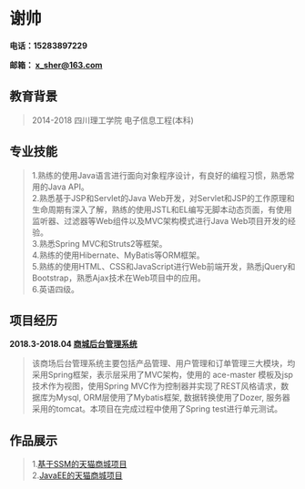 
# 谢帅
**电话：15283897229**

**邮箱： x_sher@163.com**

## 教育背景
> 2014-2018 四川理工学院 电子信息工程(本科)

## 专业技能
> 1.熟练的使用Java语言进行面向对象程序设计，有良好的编程习惯，熟悉常用的Java API。  
>2.熟悉基于JSP和Servlet的Java Web开发，对Servlet和JSP的工作原理和生命周期有深入了解，熟练的使用JSTL和EL编写无脚本动态页面，有使用监听器、过滤器等Web组件以及MVC架构模式进行Java Web项目开发的经验。  
>3.熟悉Spring MVC和Struts2等框架。  
>4.熟练的使用Hibernate、MyBatis等ORM框架。  
>5.熟练的使用HTML、CSS和JavaScript进行Web前端开发，熟悉jQuery和Bootstrap，熟悉Ajax技术在Web项目中的应用。  
>6.英语四级。

## 项目经历
**2018.3-2018.04	[商城后台管理系统](https://github.com/praylove/Tmall-ssm)**  
> 该商场后台管理系统主要包括产品管理、用户管理和订单管理三大模块，均采用Spring框架，表示层采用了MVC架构，使用的 ace-master 模板及jsp技术作为视图，使用Spring MVC作为控制器并实现了REST风格请求，数据库为Mysql, ORM层使用了Mybatis框架, 数据转换使用了Dozer, 服务器采用的tomcat。本项目在完成过程中使用了Spring test进行单元测试。 

## 作品展示
> 1.[基于SSM的天猫商城项目](https://github.com/praylove/Tmall-ssm)  
> 2.[JavaEE的天猫商城项目](https://github.com/praylove/tmall-Javaee)
